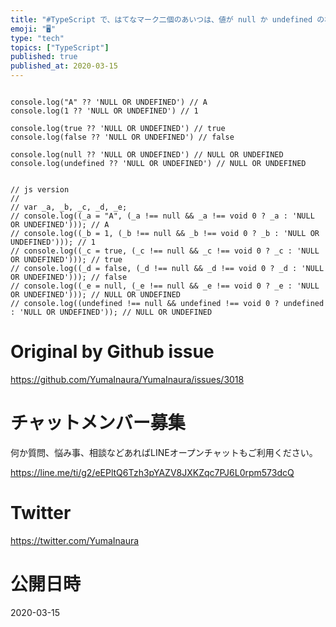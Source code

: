 ```yaml
---
title: "#TypeScript で、はてなマーク二個のあいつは、値が null か undefined の場合にだけ、後ろが評価されるみたいだ。"
emoji: "🖥"
type: "tech"
topics: ["TypeScript"]
published: true
published_at: 2020-03-15
---
```


```

console.log("A" ?? 'NULL OR UNDEFINED') // A
console.log(1 ?? 'NULL OR UNDEFINED') // 1

console.log(true ?? 'NULL OR UNDEFINED') // true
console.log(false ?? 'NULL OR UNDEFINED') // false

console.log(null ?? 'NULL OR UNDEFINED') // NULL OR UNDEFINED
console.log(undefined ?? 'NULL OR UNDEFINED') // NULL OR UNDEFINED


// js version
//
// var _a, _b, _c, _d, _e;
// console.log((_a = "A", (_a !== null && _a !== void 0 ? _a : 'NULL OR UNDEFINED'))); // A
// console.log((_b = 1, (_b !== null && _b !== void 0 ? _b : 'NULL OR UNDEFINED'))); // 1
// console.log((_c = true, (_c !== null && _c !== void 0 ? _c : 'NULL OR UNDEFINED'))); // true
// console.log((_d = false, (_d !== null && _d !== void 0 ? _d : 'NULL OR UNDEFINED'))); // false
// console.log((_e = null, (_e !== null && _e !== void 0 ? _e : 'NULL OR UNDEFINED'))); // NULL OR UNDEFINED
// console.log((undefined !== null && undefined !== void 0 ? undefined : 'NULL OR UNDEFINED')); // NULL OR UNDEFINED

```

# Original by Github issue

https://github.com/YumaInaura/YumaInaura/issues/3018








<!-- Update From Qiita API -->

# チャットメンバー募集


何か質問、悩み事、相談などあればLINEオープンチャットもご利用ください。

https://line.me/ti/g2/eEPltQ6Tzh3pYAZV8JXKZqc7PJ6L0rpm573dcQ





# Twitter


https://twitter.com/YumaInaura


<!-- Update From Qiita API -->



# 公開日時

2020-03-15
